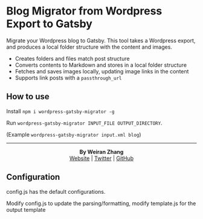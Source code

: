 # Blog Migrator from Wordpress Export to Gatsby
Migrate your Wordpress blog to Gatsby. This tool takes a Wordpress export, and produces a local folder structure with the content and images.

* Creates folders and files match post structure
* Converts contents to Markdown and stores in a local folder structure
* Fetches and saves images locally, updating image links in the content
* Supports link posts with a `passthrough_url`

## How to use

Install `npm i wordpress-gatsby-migrator -g`

Run `wordpress-gatsby-migrator INPUT_FILE OUTPUT_DIRECTORY`.

(Example `wordpress-gatsby-migrator input.xml blog`)

---
<p align="center">
  <b>By Weiran Zhang</b><br>
  <a href="https://weiran.co">Website</a> |
  <a href="https://twitter.com/weiran">Twitter</a> |
  <a href="https://github.com/weiran">GitHub</a>
</p>

## Configuration
config.js has the default configurations.

Modify config.js to update the parsing/formatting, modify template.js for the output template